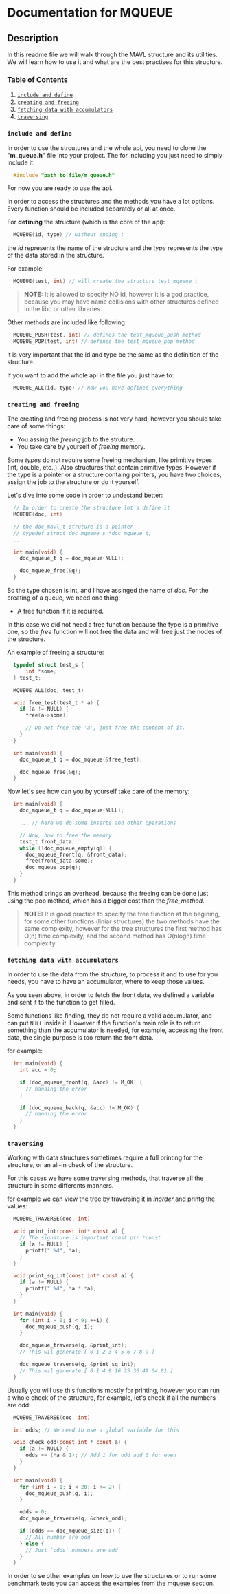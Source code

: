 # Documentation for MQUEUE

## Description

In this readme file we will walk through the MAVL structure and its utilities. We will learn how to use it and what are the best practises for this structure.

### **Table of Contents**

1. [`include and define`](#include-and-define)
2. [`creating and freeing`](#creating-and-freeing)
3. [`fetching data with accumulators`](#fetching-data-with-accumulators)
4. [`traversing`](#traversing)

### `include and define`

In order to use the strcutures and the whole api, you need to clone the "**m_queue.h**" file into your project. The for including you just need to simply include it.

```c
  #include "path_to_file/m_queue.h"
```

For now you are ready to use the api.

In order to access the structures and the methods you have a lot options. Every function should be included separately or all at once.

For **defining** the structure (which is the core of the api):

```c
  MQUEUE(id, type) // without ending ;
```

the *id* represents the name of the structure and the *type* represents the type of the data stored in the structure.

For example:

```c
  MQUEUE(test, int) // will create the structure test_mqueue_t
```

>**NOTE:** It is allowed to specify NO id, however it is a god practice, because you may have name collisions with other structures defined in the libc or other libraries.

Other methods are included like following:

```c
  MQUEUE_PUSH(test, int) // defines the test_mqueue_push method
  MQUEUE_POP(test, int) // defines the test_mqueue_pop method
```

it is very important that the id and type be the same as the definition of the structure.

If you want to add the whole api in the file you just have to:

```c
  MQUEUE_ALL(id, type) // now you have defined everything
```

### `creating and freeing`

The creating and freeing process is not very hard, however you should take care of some things:

* You assing the *freeing* job to the struture.
* You take care by yourself of *freeing* memory.

Some *types* do not require some freeing mechanism, like primitive types (int, double, etc..). Also structures that contain primitive types. However if the type is a pointer or a structure containg pointers, you have two choices, assign the job to the structure or do it yourself.

Let's dive into some code in order to undestand better:

```c
  // In order to create the structure let's define it
  MQUEUE(doc, int)

  // the doc_mavl_t struture is a pointer
  // typedef struct doc_mqueue_s *doc_mqueue_t;
  ...

  int main(void) {
    doc_mqueue_t q = doc_mqueue(NULL);

    doc_mqueue_free(&q);
  }
```

So the type chosen is int, and I have assinged the name of *doc*. For the creating of a queue, we need one thing:

* A free function if it is required.

In this case we did not need a free function because the type is a primitive one, so the *free* function will not free the data and will free just the nodes of the structure.

An example of freeing a structure:

```c
  typedef struct test_s {
      int *some;
  } test_t;

  MQUEUE_ALL(doc, test_t)

  void free_test(test_t * a) {
    if (a != NULL) {
      free(a->some);

      // Do not free the 'a', just free the content of it.
    }
  }

  int main(void) {
    doc_mqueue_t q = doc_mqueue(&free_test);

    doc_mqueue_free(&q);
  }
```

Now let's see how can you by yourself take care of the memory:

```c
  int main(void) {
    doc_mqueue_t q = doc_mqueue(NULL);

    ... // here we do some inserts and other operations

    // Now, how to free the memory
    test_t front_data;
    while (!doc_mqueue_empty(q)) {
      doc_mqueue_front(q, &front_data);
      free(front_data.some);
      doc_mqueue_pop(q);
    }
  }
```

This method brings an overhead, because the freeing can be done just using the pop method, which has a bigger cost than the *free_method*.

>**NOTE:** It is good practice to specify the free function at the begining, for some other functions (liniar structures) the two methods have the same complexity, however for the tree structures the first method has O(n) time complexity, and the second method has O(nlogn) time complexity.

### `fetching data with accumulators`

In order to use the data from the structure, to process it and to use for you needs, you have to have an accumulator, where to keep those values.

As you seen above, in order to fetch the front data, we defined a variable and sent it to the function to get filled.

Some functions like finding, they do not require a valid accumulator, and can put `NULL` inside it. However if the function's main role is to return something than the accumulator is needed, for example, accessing the front data, the single purpose is too return the front data.

for example:

```c
  int main(void) {
    int acc = 0;

    if (doc_mqueue_front(q, &acc) != M_OK) {
      // handing the error
    }

    if (doc_mqueue_back(q, &acc) != M_OK) {
      // handing the error
    }
  }
```

### `traversing`

Working with data structures sometimes require a full printing for the structure, or an all-in check of the structure.

For this cases we have some traversing methods, that traverse all the structure in some differents manners.

for example we can view the tree by traversing it in *inorder* and printg the values:

```c
  MQUEUE_TRAVERSE(doc, int)

  void print_int(const int* const a) {
    // The signature is important const ptr *const
    if (a != NULL) {
      printf(" %d", *a);
    }
  }

  void print_sq_int(const int* const a) {
    if (a != NULL) {
      printf(" %d", *a * *a);
    }
  }

  int main(void) {
    for (int i = 0; i < 9; ++i) {
      doc_mqueue_push(q, i);
    }

    doc_mqueue_traverse(q, &print_int);
    // This wil generate [ 0 1 2 3 4 5 6 7 8 9 ]

    doc_mqueue_traverse(q, &print_sq_int);
    // This wil generate [ 0 1 4 9 16 25 36 49 64 81 ]
  }
```

Usually you will use this functions mostly for printing, however you can run a whole check of the structure, for example, let's check if all the numbers are odd:

```c
  MQUEUE_TRAVERSE(doc, int)

  int odds; // We need to use a global variable for this

  void check_odd(const int * const a) {
    if (a != NULL) {
      odds += (*a & 1); // Add 1 for odd add 0 for even
    }
  }

  int main(void) {
    for (int i = 1; i < 20; i += 2) {
      doc_mqueue_push(q, i);
    }

    odds = 0;
    doc_mqueue_traverse(q, &check_odd);

    if (odds == doc_mqueue_size(q)) {
      // All number are odd
    } else {
      // Just `odds` numbers are odd
    }
  }
```

In order to se other examples on how to use the structures or to run some benchmark tests you can access the examples from the [mqueue](../examples/README.md) section.
